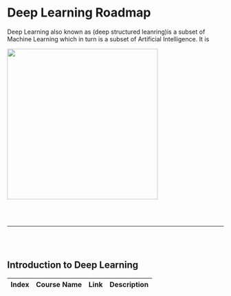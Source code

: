 # Deep Learning Roadmap

Deep Learning also known as (deep structured leanring)is a subset of Machine Learning which in turn is a subset of Artificial Intelligence.  It is 

<img src="https://github.com/66daysofdata/Resources/blob/main/assets/ml-dl-ai.png" width="350" align="center">


<br><br>

---

<br><br>

## Introduction to Deep Learning

| Index | Course Name | Link | Description |
| ------ | -------------------- | ---- | ------------ |
